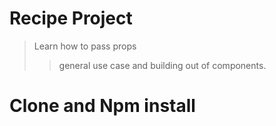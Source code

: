 # Recipe Project

>Learn how to pass props
>>general use case and building out of components.

# Clone and Npm install
